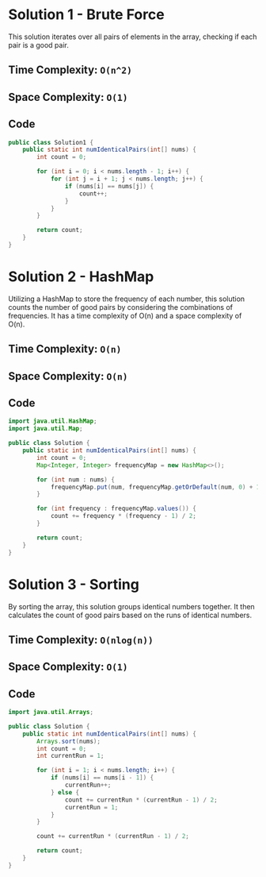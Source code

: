 # Solution 1 - Brute Force

This solution iterates over all pairs of elements in the array, checking if each pair is a good pair.

## Time Complexity: `O(n^2)`
## Space Complexity: `O(1)`

## Code

```java
public class Solution1 {
    public static int numIdenticalPairs(int[] nums) {
        int count = 0;

        for (int i = 0; i < nums.length - 1; i++) {
            for (int j = i + 1; j < nums.length; j++) {
                if (nums[i] == nums[j]) {
                    count++;
                }
            }
        }

        return count;
    }
}
```

# Solution 2 - HashMap

Utilizing a HashMap to store the frequency of each number, this solution counts the number of good pairs by considering the combinations of frequencies. It has a time complexity of O(n) and a space complexity of O(n).

## Time Complexity: `O(n)`
## Space Complexity: `O(n)`

## Code

```java
import java.util.HashMap;
import java.util.Map;

public class Solution {
    public static int numIdenticalPairs(int[] nums) {
        int count = 0;
        Map<Integer, Integer> frequencyMap = new HashMap<>();

        for (int num : nums) {
            frequencyMap.put(num, frequencyMap.getOrDefault(num, 0) + 1);
        }

        for (int frequency : frequencyMap.values()) {
            count += frequency * (frequency - 1) / 2;
        }

        return count;
    }
}
```

# Solution 3 - Sorting

By sorting the array, this solution groups identical numbers together. It then calculates the count of good pairs based on the runs of identical numbers. 

## Time Complexity: `O(nlog(n))`
## Space Complexity: `O(1)`

## Code

```java
import java.util.Arrays;

public class Solution {
    public static int numIdenticalPairs(int[] nums) {
        Arrays.sort(nums);
        int count = 0;
        int currentRun = 1;

        for (int i = 1; i < nums.length; i++) {
            if (nums[i] == nums[i - 1]) {
                currentRun++;
            } else {
                count += currentRun * (currentRun - 1) / 2;
                currentRun = 1;
            }
        }

        count += currentRun * (currentRun - 1) / 2;

        return count;
    }
}

```
